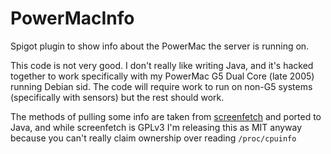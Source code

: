 # PowerMacInfo
 Spigot plugin to show info about the PowerMac the server is running on. 

 This code is not very good. I don't really like writing Java, and it's hacked together to work specifically with my PowerMac G5 Dual Core (late 2005) running Debian sid. The code will require work to run on non-G5 systems (specifically with sensors) but the rest should work.

 The methods of pulling some info are taken from [screenfetch](https://github.com/KittyKatt/screenFetch) and ported to Java, and while screenfetch is GPLv3 I'm releasing this as MIT anyway because you can't really claim ownership over reading `/proc/cpuinfo`
